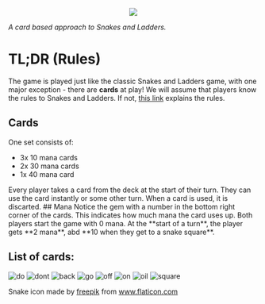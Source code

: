 
<p align="center">
  <img src="https://i.imgur.com/HGwDHOa.png">
</p>

*A card based approach to Snakes and Ladders.*

# TL;DR (Rules)
The game is played just like the classic Snakes and Ladders game, with one major exception - there are **cards** at play!
We will assume that players know the rules to Snakes and Ladders. If not, [this link](https://www.wikihow.com/Play-Snakes-and-Ladders) explains the rules.

## Cards
One set consists of:
<ul>
<li>3x 10 mana cards</li>
<li>2x 30 mana cards</li>
<li>1x 40 mana card</li>
</ul>
Every player takes a card from the deck at the start of their turn. They can use the card instantly or some other turn. When a card is used, it is discarted.
## Mana
Notice the gem with a number in the bottom right corner of the cards. This indicates how much mana the card uses up. Both players start the game with 0 mana. At the **start of a turn**, the player gets **2 mana**, abd **10 when they get to a snake square**.

## List of cards:
![do](anaDo.png)
![dont](anaDont.png)
![back](snekBack.png)
![go](snekGo.png)
![off](off.png)
![on](on.png)
![oil](oil2.png)
![square](sq2.png)

Snake icon made by [freepik](https://www.flaticon.com/authors/freepik) from www.flaticon.com 
